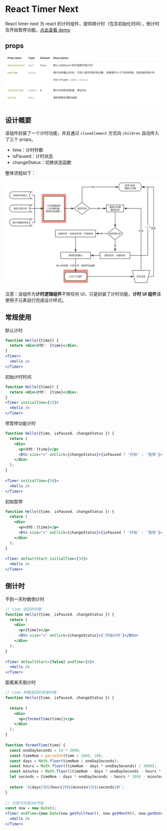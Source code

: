 # React Timer Next

React timer next 为 react 的计时组件，提供顺计时（包含初始化时间），倒计时及开始暂停功能。[点此查看 demo](https://imweb.github.io/stone-ui/index.html#/%E4%BA%A4%E4%BA%92?id=timer)

## props

![](img/timer.png)

## 设计概要

该组件封装了一个计时功能，并且通过 `cloneElement` 方式向 `children` 自动传入了三个 props。

- time：计时秒数
- isPaused：计时状态
- changeStatus：切换状态函数

整体流程如下：

![](img/timer2.png)

注意：该组件为**计时逻辑组件**不带任何 UI，只是封装了计时功能，**计时 UI 组件**请使用子元素自行完成设计样式。

## 常规使用

默认计时

```jsx
function Hello({time}) {
  return <div>计时： {time}</div>;
}
<Timer>
  <Hello />
</Timer>
```


初始计时时间

```jsx
function Hello({time}) {
  return <div>计时： {time}</div>;
}
<Timer initialTime={25}>
  <Hello />
</Timer>
```

带暂停功能计时

```jsx
function Hello({time, isPaused, changeStatus }) {
  return (
    <div>
      <p>计时：{time}</p>
      <Btn size="s" onClick={changeStatus}>{isPaused ? '开始' : '暂停'}</Btn>
    </div>
  );
}

<Timer initialTime={50}>
  <Hello />
</Timer>
```

初始暂停

```jsx
function Hello({time, isPaused, changeStatus }) {
  return (
    <div>
      <p>计时：{time}</p>
      <Btn size="s" onClick={changeStatus}>{isPaused ? '开始' : '暂停'}</Btn>
    </div>
  );
}

<Timer defaultStart initialTime={30}>
  <Hello />
</Timer>
```

## 倒计时

不到一天秒数倒计时

```jsx
// time 返回的秒数
function Hello({time, isPaused, changeStatus }) {
  return (
    <div>
      <p>{time}s</p>
      <Btn size="s" onClick={changeStatus}>{'开始计时'}</Btn>
    </div>
  );
}

<Timer defaultStart={false} endTime={8}>
  <Hello />
</Timer>
```

距离某天倒计时

```jsx
// time 参数返回的是毫秒数
function Hello({time, isPaused, changeStatus }) {
  
  return (
    <div>
      <p>{formatTime(time)}</p>
    </div>
  );
}

function formatTime(time) {
  const oneDaySeconds = 24 * 3600;
  const timeNum = parseInt(time / 1000, 10);
  const days = Math.floor(timeNum / oneDaySeconds);
  const hours = Math.floor((timeNum - days * oneDaySeconds) / 3600);
  const minutes = Math.floor((timeNum - days * oneDaySeconds - hours * 3600) / 60);
  let seconds = timeNum - days * oneDaySeconds - hours * 3600 - minutes * 60;

  return `${days}天${hours}时${minutes}分${seconds}秒`;
}

// 注意月份是从0开始
const now = new Date();
<Timer endTime={new Date(now.getFullYear(), now.getMonth(), now.getDate() + 2)}>
  <Hello />
</Timer>
```